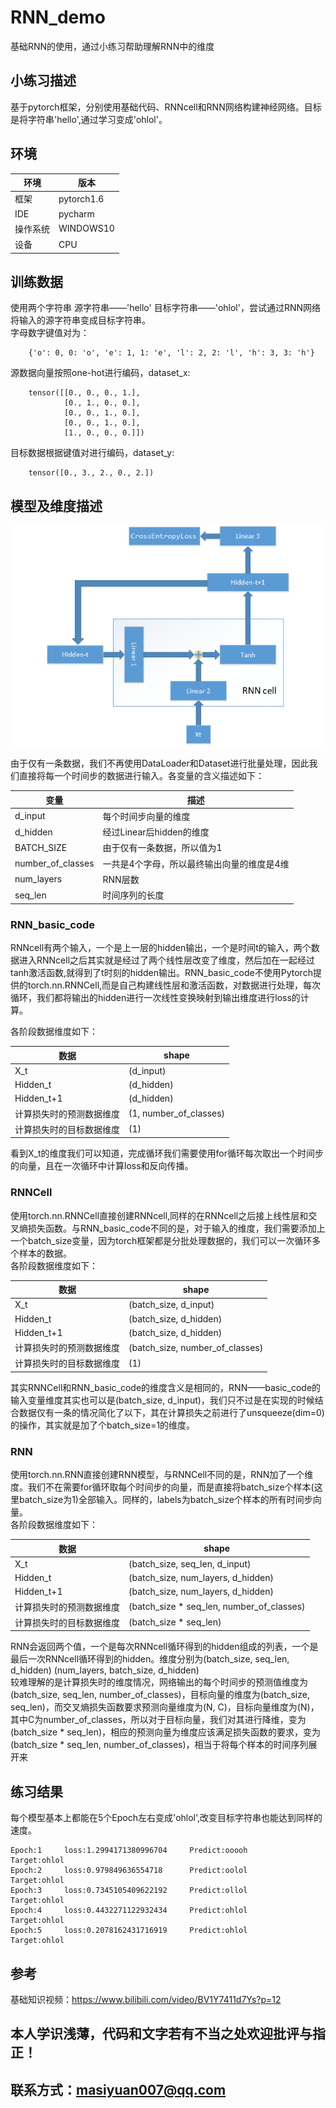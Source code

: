 # RNN_demo
基础RNN的使用，通过小练习帮助理解RNN中的维度

## 小练习描述
基于pytorch框架，分别使用基础代码、RNNcell和RNN网络构建神经网络。目标是将字符串'hello',通过学习变成'ohlol'。

## 环境
环境|版本|
----|----|
框架|pytorch1.6|
IDE|pycharm|
操作系统|WINDOWS10|
设备|CPU|

## 训练数据
使用两个字符串 源字符串——'hello'  目标字符串——'ohlol'，尝试通过RNN网络将输入的源字符串变成目标字符串。<br>
字母数字键值对为：
```
    {'o': 0, 0: 'o', 'e': 1, 1: 'e', 'l': 2, 2: 'l', 'h': 3, 3: 'h'}
```
源数据向量按照one-hot进行编码，dataset_x:<br>
```
    tensor([[0., 0., 0., 1.],
            [0., 1., 0., 0.],
            [0., 0., 1., 0.],
            [0., 0., 1., 0.],
            [1., 0., 0., 0.]])
```
目标数据根据键值对进行编码，dataset_y:<br>
```
    tensor([0., 3., 2., 0., 2.])
```

## 模型及维度描述

![Image text](https://github.com/SY-Ma/RNN_demo/blob/main/image/RNNcell%E7%BD%91%E7%BB%9C%E6%9E%B6%E6%9E%84%E5%9B%BE.png)<br>

由于仅有一条数据，我们不再使用DataLoader和Dataset进行批量处理，因此我们直接将每一个时间步的数据进行输入。各变量的含义描述如下：<br>

变量|描述|
----|-----|
d_input| 每个时间步向量的维度|
d_hidden| 经过Linear后hidden的维度|
BATCH_SIZE|由于仅有一条数据，所以值为1|
number_of_classes|一共是4个字母，所以最终输出向量的维度是4维|
num_layers|RNN层数|
seq_len|时间序列的长度|

### RNN_basic_code

RNNcell有两个输入，一个是上一层的hidden输出，一个是时间t的输入，两个数据进入RNNcell之后其实就是经过了两个线性层改变了维度，然后加在一起经过tanh激活函数,就得到了t时刻的hidden输出。RNN_basic_code不使用Pytorch提供的torch.nn.RNNCell,而是自己构建线性层和激活函数，对数据进行处理，每次循环，我们都将输出的hidden进行一次线性变换映射到输出维度进行loss的计算。<br>

各阶段数据维度如下：<br>

数据|shape|
----|-----|
X_t|(d_input)|
Hidden_t|(d_hidden)|
Hidden_t+1|(d_hidden)|
计算损失时的预测数据维度|(1, number_of_classes)|
计算损失时的目标数据维度|(1)|

看到X_t的维度我们可以知道，完成循环我们需要使用for循环每次取出一个时间步的向量，且在一次循环中计算loss和反向传播。

### RNNCell
使用torch.nn.RNNCell直接创建RNNcell,同样的在RNNcell之后接上线性层和交叉熵损失函数。与RNN_basic_code不同的是，对于输入的维度，我们需要添加上一个batch_size变量，因为torch框架都是分批处理数据的，我们可以一次循环多个样本的数据。<br>
各阶段数据维度如下：<br>

数据|shape|
----|-----|
X_t|(batch_size, d_input)|
Hidden_t|(batch_size, d_hidden)|
Hidden_t+1|(batch_size, d_hidden)|
计算损失时的预测数据维度|(batch_size, number_of_classes)|
计算损失时的目标数据维度|(1)|

其实RNNCell和RNN_basic_code的维度含义是相同的，RNN——basic_code的输入变量维度其实也可以是(batch_size, d_input)，我们只不过是在实现的时候结合数据仅有一条的情况简化了以下，其在计算损失之前进行了unsqueeze(dim=0)的操作，其实就是加了个batch_size=1的维度。

### RNN
使用torch.nn.RNN直接创建RNN模型，与RNNCell不同的是，RNN加了一个维度。我们不在需要for循环取每个时间步的向量，而是直接将batch_size个样本(这里batch_size为1)全部输入。同样的，labels为batch_size个样本的所有时间步向量。<br>
各阶段数据维度如下：<br>

数据|shape|
----|-----|
X_t|(batch_size, seq_len, d_input)|
Hidden_t|(batch_size, num_layers, d_hidden)|
Hidden_t+1|(batch_size, num_layers, d_hidden)|
计算损失时的预测数据维度|(batch_size * seq_len, number_of_classes)|
计算损失时的目标数据维度|(batch_size * seq_len)|

RNN会返回两个值，一个是每次RNNcell循环得到的hidden组成的列表，一个是最后一次RNNcell循环得到的hidden。维度分别为(batch_size, seq_len, d_hidden)  (num_layers, batch_size, d_hidden)<br>
较难理解的是计算损失时的维度情况，网络输出的每个时间步的预测值维度为(batch_size, seq_len, number_of_classes)，目标向量的维度为(batch_size, seq_len)，而交叉熵损失函数要求预测向量维度为(N, C)，目标向量维度为(N)，其中C为number_of_classes，所以对于目标向量，我们对其进行降维，变为(batch_size * seq_len)，相应的预测向量为维度应该满足损失函数的要求，变为(batch_size * seq_len, number_of_classes)，相当于将每个样本的时间序列展开来

## 练习结果
每个模型基本上都能在5个Epoch左右变成'ohlol',改变目标字符串也能达到同样的速度。
```
Epoch:1		loss:1.2994171380996704		Predict:ooooh		Target:ohlol
Epoch:2		loss:0.979849636554718		Predict:oolol		Target:ohlol
Epoch:3		loss:0.7345105409622192		Predict:ollol		Target:ohlol
Epoch:4		loss:0.4432271122932434		Predict:ohlol		Target:ohlol
Epoch:5		loss:0.2078162431716919		Predict:ohlol		Target:ohlol
```

## 参考
基础知识视频：https://www.bilibili.com/video/BV1Y7411d7Ys?p=12


## 本人学识浅薄，代码和文字若有不当之处欢迎批评与指正！
## 联系方式：masiyuan007@qq.com
